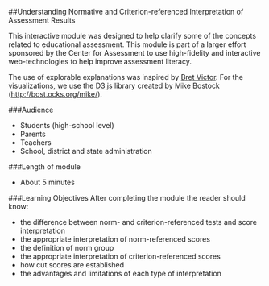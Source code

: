 ##Understanding Normative and Criterion-referenced Interpretation of Assessment Results

This interactive module was designed to help clarify some of the concepts related to educational assessment. This module is part of a larger effort sponsored by the Center for Assessment to use high-fidelity and interactive web-technologies to help improve assessment literacy. 

The use of explorable explanations was inspired by [Bret Victor](http://worrydream.com/ExplorableExplanations/). For the visualizations, we use the [D3.js](http://d3js.org/) library created by Mike Bostock (http://bost.ocks.org/mike/).



###Audience
  * Students (high-school level)
  * Parents
  * Teachers
  * School, district and state administration

###Length of module
  * About 5 minutes

###Learning Objectives
After completing the module the reader should know:

  * the difference between norm- and criterion-referenced tests and score interpretation
  * the appropriate interpretation of norm-referenced scores
  * the definition of norm group
  * the appropriate interpretation of criterion-referenced scores
  * how cut scores are established
  * the advantages and limitations of each type of interpretation

